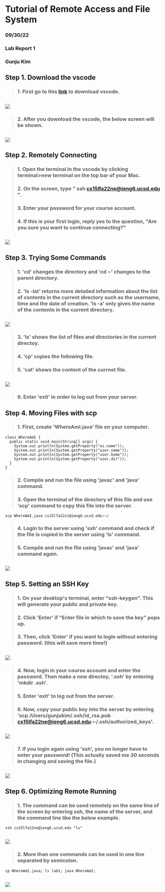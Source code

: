 # Tutorial of Remote Access and File System
### 09/30/22
### Lab Report 1
### Gunju Kim



## Step 1. Download the vscode
> ###  1. First go to this [link](https://code.visualstudio.com/) to download vscode.
## ![](vscode1.png)
> ###  2. After you download the vscode, the below screen will be shown.
## ![](vscode.png)




## Step 2. Remotely Connecting
> ### 1. Open the terminal in the vscode by clicking terminal>new terminal on the top bar of your Mac.
> ### 2. On the screen, type " ssh cs15lfa22ne@ieng6.ucsd.edu ".
> ### 3. Enter your password for your course account.
> ### 4. If this is your first login, reply yes to the question, "Are you sure you want to continue connecting?"
## ![](login.png)




## Step 3. Trying Some Commands
> ### 1. 'cd' changes the directory and 'cd ~' changes to the parent directory.
> ### 2. 'ls -lat' returns more detailed information about the list of contents in the current directory such as the username, time and the date of creation. 'ls -a' only gives the name of the contents in the current directory.
## ![](command1.png)
> ### 3. 'ls' shows the list of files and directories in the current directoy. 
> ### 4. 'cp' copies the following file. 
> ### 5. 'cat' shows the content of the currnet file.
## ![](command2.png)
> ### 6. Enter 'exit' in order to log out from your server.




## Step 4. Moving Files with scp
> ### 1. First, create 'WhereAmI.java' file on your computer.
```
class WhereAmI {
  public static void main(String[] args) {
    System.out.println(System.getProperty("os.name"));
    System.out.println(System.getProperty("user.name"));
    System.out.println(System.getProperty("user.home"));
    System.out.println(System.getProperty("user.dir"));
  }
}
```
> ### 2. Compile and run the file using 'javac' and 'java' command.
> ### 3. Open the terminal of the directory of this file and use 'scp' command to copy this file into the server.
```
scp WhereAmI.java cs15lfa22zz@ieng6.ucsd.edu:~/
```
> ### 4. Login to the server using 'ssh' command and check if the file is copied in the server using 'ls' command.
> ### 5. Compile and run the file using 'javac' and 'java' command again.
## ![](scp.png)



## Step 5. Setting an SSH Key
> ### 1. On your desktop's terminal, enter "ssh-keygen". This will generate your public and private key.
> ### 2. Click 'Enter' if "Enter file in which to save the key" pops up.
> ### 3. Then, click 'Enter' if you want to login without entering password. (this will save more time!)
## ![](key.png)
> ### 4. Now, login in your course account and enter the password. Then make a new directoy, '.ssh' by entering 'mkdir .ssh'.
> ### 5. Enter 'exit' to log out from the server.
> ### 6. Now, copy your public key into the server by entering 'scp /Users/gunjukim/.ssh/id_rsa.pub cs15lfa22ne@ieng6.ucsd.edu:~/.ssh/authorized_keys'.
## ![](pass2.png)
> ### 7. If you login again using 'ssh', you no longer have to enter your password! (This actually saved me 30 seconds in changing and saving the file.)
## ![](passphrase.png)



## Step 6. Optimizing Remote Running
> ### 1. The command can be used remotely on the same line of the screen by entering ssh, the name of the server, and the command line like the below example.
```
ssh cs15lfa22ne@ieng6.ucsd.edu "ls"
```
## ![](easy1.png)
> ### 2. More than one commands can be used in one line separated by semicolon.
```
cp WhereAmI.java; ls lab1; java WhereAmI;
```
## ![](easy2.png)